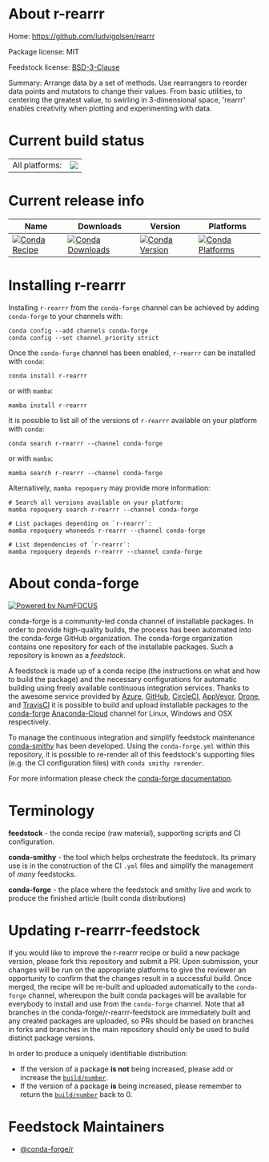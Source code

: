 About r-rearrr
==============

Home: https://github.com/ludvigolsen/rearrr

Package license: MIT

Feedstock license: [BSD-3-Clause](https://github.com/conda-forge/r-rearrr-feedstock/blob/main/LICENSE.txt)

Summary: Arrange data by a set of methods. Use rearrangers to reorder data points and mutators to change their values. From basic utilities, to centering the greatest value, to swirling in 3-dimensional space, 'rearrr' enables creativity when plotting and experimenting with data.

Current build status
====================


<table><tr><td>All platforms:</td>
    <td>
      <a href="https://dev.azure.com/conda-forge/feedstock-builds/_build/latest?definitionId=17901&branchName=main">
        <img src="https://dev.azure.com/conda-forge/feedstock-builds/_apis/build/status/r-rearrr-feedstock?branchName=main">
      </a>
    </td>
  </tr>
</table>

Current release info
====================

| Name | Downloads | Version | Platforms |
| --- | --- | --- | --- |
| [![Conda Recipe](https://img.shields.io/badge/recipe-r--rearrr-green.svg)](https://anaconda.org/conda-forge/r-rearrr) | [![Conda Downloads](https://img.shields.io/conda/dn/conda-forge/r-rearrr.svg)](https://anaconda.org/conda-forge/r-rearrr) | [![Conda Version](https://img.shields.io/conda/vn/conda-forge/r-rearrr.svg)](https://anaconda.org/conda-forge/r-rearrr) | [![Conda Platforms](https://img.shields.io/conda/pn/conda-forge/r-rearrr.svg)](https://anaconda.org/conda-forge/r-rearrr) |

Installing r-rearrr
===================

Installing `r-rearrr` from the `conda-forge` channel can be achieved by adding `conda-forge` to your channels with:

```
conda config --add channels conda-forge
conda config --set channel_priority strict
```

Once the `conda-forge` channel has been enabled, `r-rearrr` can be installed with `conda`:

```
conda install r-rearrr
```

or with `mamba`:

```
mamba install r-rearrr
```

It is possible to list all of the versions of `r-rearrr` available on your platform with `conda`:

```
conda search r-rearrr --channel conda-forge
```

or with `mamba`:

```
mamba search r-rearrr --channel conda-forge
```

Alternatively, `mamba repoquery` may provide more information:

```
# Search all versions available on your platform:
mamba repoquery search r-rearrr --channel conda-forge

# List packages depending on `r-rearrr`:
mamba repoquery whoneeds r-rearrr --channel conda-forge

# List dependencies of `r-rearrr`:
mamba repoquery depends r-rearrr --channel conda-forge
```


About conda-forge
=================

[![Powered by
NumFOCUS](https://img.shields.io/badge/powered%20by-NumFOCUS-orange.svg?style=flat&colorA=E1523D&colorB=007D8A)](https://numfocus.org)

conda-forge is a community-led conda channel of installable packages.
In order to provide high-quality builds, the process has been automated into the
conda-forge GitHub organization. The conda-forge organization contains one repository
for each of the installable packages. Such a repository is known as a *feedstock*.

A feedstock is made up of a conda recipe (the instructions on what and how to build
the package) and the necessary configurations for automatic building using freely
available continuous integration services. Thanks to the awesome service provided by
[Azure](https://azure.microsoft.com/en-us/services/devops/), [GitHub](https://github.com/),
[CircleCI](https://circleci.com/), [AppVeyor](https://www.appveyor.com/),
[Drone](https://cloud.drone.io/welcome), and [TravisCI](https://travis-ci.com/)
it is possible to build and upload installable packages to the
[conda-forge](https://anaconda.org/conda-forge) [Anaconda-Cloud](https://anaconda.org/)
channel for Linux, Windows and OSX respectively.

To manage the continuous integration and simplify feedstock maintenance
[conda-smithy](https://github.com/conda-forge/conda-smithy) has been developed.
Using the ``conda-forge.yml`` within this repository, it is possible to re-render all of
this feedstock's supporting files (e.g. the CI configuration files) with ``conda smithy rerender``.

For more information please check the [conda-forge documentation](https://conda-forge.org/docs/).

Terminology
===========

**feedstock** - the conda recipe (raw material), supporting scripts and CI configuration.

**conda-smithy** - the tool which helps orchestrate the feedstock.
                   Its primary use is in the construction of the CI ``.yml`` files
                   and simplify the management of *many* feedstocks.

**conda-forge** - the place where the feedstock and smithy live and work to
                  produce the finished article (built conda distributions)


Updating r-rearrr-feedstock
===========================

If you would like to improve the r-rearrr recipe or build a new
package version, please fork this repository and submit a PR. Upon submission,
your changes will be run on the appropriate platforms to give the reviewer an
opportunity to confirm that the changes result in a successful build. Once
merged, the recipe will be re-built and uploaded automatically to the
`conda-forge` channel, whereupon the built conda packages will be available for
everybody to install and use from the `conda-forge` channel.
Note that all branches in the conda-forge/r-rearrr-feedstock are
immediately built and any created packages are uploaded, so PRs should be based
on branches in forks and branches in the main repository should only be used to
build distinct package versions.

In order to produce a uniquely identifiable distribution:
 * If the version of a package **is not** being increased, please add or increase
   the [``build/number``](https://docs.conda.io/projects/conda-build/en/latest/resources/define-metadata.html#build-number-and-string).
 * If the version of a package **is** being increased, please remember to return
   the [``build/number``](https://docs.conda.io/projects/conda-build/en/latest/resources/define-metadata.html#build-number-and-string)
   back to 0.

Feedstock Maintainers
=====================

* [@conda-forge/r](https://github.com/conda-forge/r/)

